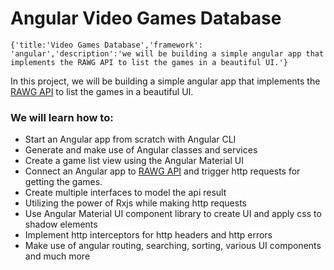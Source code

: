# Angular Video Games Database

`{'title:'Video Games Database','framework': 'angular','description':'we will be building a simple angular app that implements the RAWG API to list the games in a beautiful UI.'}`

In this project, we will be building a simple angular app that implements the [RAWG API](https://rawg.io/apidocs) to list the games in a beautiful UI.

### We will learn how to:

- Start an Angular app from scratch with Angular CLI
- Generate and make use of Angular classes and services
- Create a game list view using the Angular Material UI
- Connect an Angular app to [RAWG API](https://rawg.io/apidocs) and trigger http requests for getting the games.
- Create multiple interfaces to model the api result
- Utilizing the power of Rxjs while making http requests
- Use Angular Material UI component library to create UI and apply css to shadow elements
- Implement http interceptors for http headers and http errors
- Make use of angular routing, searching, sorting, various UI components and much more
